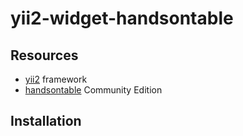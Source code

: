 # yii2-widget-handsontable

## Resources
* [yii2](https://github.com/yiisoft/yii2) framework
* [handsontable](https://github.com/handsontable/handsontable) Community Edition

## Installation